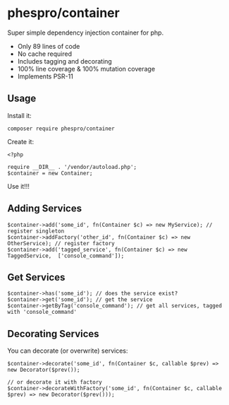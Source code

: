 # phespro/container

Super simple dependency injection container for php.

- Only 89 lines of code
- No cache required
- Includes tagging and decorating
- 100% line coverage & 100% mutation coverage
- Implements PSR-11

## Usage

Install it:

```
composer require phespro/container
```

Create it:

```
<?php

require __DIR__ . '/vendor/autoload.php';
$container = new Container;
```

Use it!!!

## Adding Services

```
$container->add('some_id', fn(Container $c) => new MyService); // register singleton
$container->addFactory('other_id', fn(Container $c) => new OtherService); // register factory
$container->add('tagged_service', fn(Container $c) => new TaggedService,  ['console_command']);
```

## Get Services

```
$container->has('some_id'); // does the service exist?
$container->get('some_id'); // get the service
$container->getByTag('console_command'); // get all services, tagged with 'console_command'
```

## Decorating Services

You can decorate (or overwrite) services:

```
$container->decorate('some_id', fn(Container $c, callable $prev) => new Decorator($prev());

// or decorate it with factory
$container->decorateWithFactory('some_id', fn(Container $c, callable $prev) => new Decorator($prev()));
```